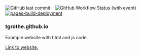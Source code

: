 ![GitHub last commit](https://img.shields.io/github/last-commit/tgrothe/tgrothe.github.io?style=plastic)
&ensp;
![GitHub Workflow Status (with event)](https://img.shields.io/github/actions/workflow/status/tgrothe/tgrothe.github.io/html-tidy.yml?event=push&style=plastic)
&ensp;
[![pages-build-deployment](https://github.com/tgrothe/tgrothe.github.io/actions/workflows/pages/pages-build-deployment/badge.svg)](https://github.com/tgrothe/tgrothe.github.io/actions/workflows/pages/pages-build-deployment)

### tgrothe.github.io

Example website with html and js code.

[Link to website.](https://tgrothe.github.io/)
